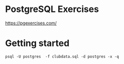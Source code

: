 # PostgreSQL Exercises

https://pgexercises.com/

# Getting started

```shell script
psql -U postgres  -f clubdata.sql -d postgres -x -q
```
